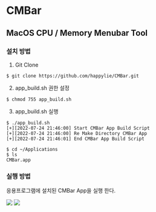 # CMBar
## MacOS CPU / Memory Menubar Tool 
### 설치 방법
1. Git Clone
```
$ git clone https://github.com/happylie/CMBar.git
```
2. app_build.sh 권한 설정
```
$ chmod 755 app_build.sh
```
3. app_build.sh 실행
```
$ ./app_build.sh
[+][2022-07-24 21:46:00] Start CMBar App Build Script
[+][2022-07-24 21:46:00] Re Make Directory CMBar App
[+][2022-07-24 21:46:01] End CMBar App Build Script

$ cd ~/Applications
$ ls 
CMBar.app
```
### 실행 방법
응용프로그램에 설치된 CMBar App을 실행 한다.

<img src="https://user-images.githubusercontent.com/24468970/180647861-b033c4a7-f45e-491f-854d-1236f196d4e1.png">
<img src="https://user-images.githubusercontent.com/24468970/180647866-bda84fdc-1588-417a-b99e-5cebeeec8a54.png">
